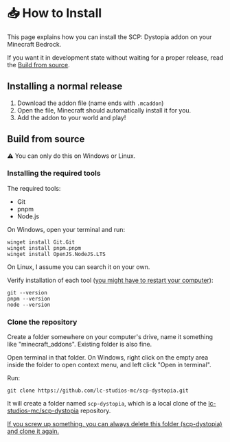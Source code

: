 # 📥 How to Install

This page explains how you can install the SCP: Dystopia addon on your Minecraft Bedrock.

If you want it in development state without waiting for a proper release, read the [Build from source](#build-from-source).

## Installing a normal release

1. Download the addon file (name ends with `.mcaddon`)
1. Open the file, Minecraft should automatically install it for you.
1. Add the addon to your world and play!

## Build from source

⚠️ You can only do this on Windows or Linux.

### Installing the required tools

The required tools:
- Git
- pnpm
- Node.js

On Windows, open your terminal and run:
```shell
winget install Git.Git
winget install pnpm.pnpm
winget install OpenJS.NodeJS.LTS
```

On Linux, I assume you can search it on your own.

Verify installation of each tool (<ins>you might have to restart your computer</ins>):
```shell
git --version
pnpm --version
node --version
```

### Clone the repository

Create a folder somewhere on your computer's drive, name it something like "minecraft_addons".
Existing folder is also fine.

Open terminal in that folder.
On Windows, right click on the empty area inside the folder to open context menu, and left click "Open in terminal".

Run:
```shell
git clone https://github.com/lc-studios-mc/scp-dystopia.git
```

It will create a folder named `scp-dystopia`, which is a local clone of the [lc-studios-mc/scp-dystopia](https://github.com/lc-studios-mc/scp-dystopia) repository.

<ins>If you screw up something, you can always delete this folder (scp-dystopia) and clone it again.</ins>
